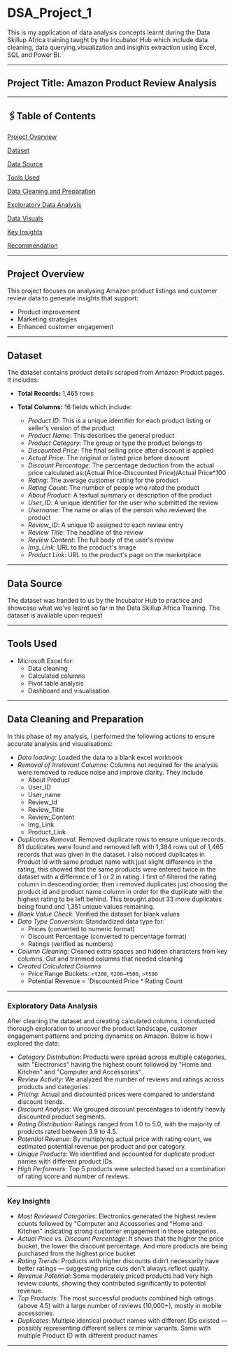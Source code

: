 # DSA_Project_1

This is my application of data analysis concepts learnt during the Data Skillup Africa training taught by the Incubator Hub which include data cleaning, data querying,visualization and insights extraction using Excel, SQL and Power BI.
- - -

## Project Title: Amazon Product Review Analysis
- - -

## 🖇️Table of Contents 
[Project Overview](#project-overview)

[Dataset](#dataset)

[Data Source](#data-source)

[Tools Used](#tools-used)

[Data Cleaning and Preparation](#data-cleaning-and-preparation)

[Exploratory Data Analysis](#exploratory-data-analysis)

[Data Visuals](#data-visuals)

[Key Insights](#key-insights)

[Recommendation](#recommendation)
- - -

## Project Overview
This project focuses on analysing Amazon product listings and customer review data to generate insights that support:
- Product improvement 
- Marketing strategies
- Enhanced customer engagement 
- - -

## Dataset
The dataset contains product details scraped from Amazon Product pages. It includes:

- **Total Records:** 1,465 rows

- **Total Columns:** 16 fields which include:

  - *Product ID*: This is a unique identifier for each product listing or seller's version of the product
  - *Product Name*: This describes the general product
  - *Product Category*: The group or type the product belongs to
  - *Discounted Price*: The final selling price after discount is applied
  - *Actual Price*: The original or listed price before discount
  - *Discount Percentage*: The percentage deduction from the actual price calculated as:(Actual Price-Discounted Price)/Actual Price*100
  - *Rating*: The average customer rating for the product
  - *Rating Count*: The number of people who rated the product
  - *About Product*: A textual summary or description of the product
  - *User_ID*: A unique identifier for the user who submitted the review
  - *Username*: The name or alias of the person who reviewed the product
  - *Review_ID*: A unique ID assigned  to each review entry
  - *Review Title*: The headline of the review
  - *Review Content*: The full body of the user's review
  - *Img_Link*: URL to the product's image
  - *Product Link*: URL to the product's page on the marketplace
- - -

## Data Source
The dataset was handed to us by the Incubator Hub to practice and showcase what we've learnt so far in the Data Skillup Africa Training. The dataset is available upon request
- - -

## Tools Used
- Microsoft Excel for:
  - Data cleaning
  - Calculated columns
  - Pivot table analysis
  - Dashboard and visualisation
- - -

## Data Cleaning and Preparation
In this phase of my analysis, i performed the following actions to ensure accurate analysis and visualisations:
- *Data loading*: Loaded the data to a blank excel workbook
- *Removal of Irrelevant Columns*: Columns not required for the analysis were removed to reduce noise and improve clarity. They include
  - About Product
  - User_ID
  - User_name
  - Review_Id
  - Review_Title
  - Review_Content
  - Img_Link
  - Product_Link
- *Duplicates Removal*: Removed duplicate rows to ensure unique records. 81 duplicates were found and removed left with 1,384 rows out of 1,465 records that was given in the dataset. I also noticed duplicates in Product Id with same product name with just slight difference in the rating, this showed that the same products were entered twice in the dataset with a difference of 1 or 2 in rating. I first of filtered the rating column in descending order, then i removed duplicates just choosing the product id and product name column in order for the duplicate with the highest rating to be left behind. This brought about 33 more duplicates being found and 1,351 unique values remaining.
- *Blank Value Check*: Verified the dataset for blank values
- *Data Type Conversion*: Standardized data type for:
   - Prices (converted to numeric format)
   - Discount Percentage (converted to percentage format)
   - Ratings (verified as numbers)
- *Column Cleaning*: Cleaned extra spaces and hidden characters from key columns. Cut and trimmed columns that needed cleaning
- *Created Calculated Columns*
  - Price Range Buckets: `<₹200`, `₹200–₹500`, `>₹500`
  - Potential Revenue = `Discounted Price * Rating Count
- - -

### Exploratory Data Analysis
After cleaning the dataset and creating calculated columns, i conducted thorough exploration to uncover the product landscape, customer engagement patterns and pricing dynamics on Amazon. Below is how i explored the data:
- *Category Distribution*: Products were spread across multiple categories, with "Electronics" having the highest count followed by "Home and Kitchen" and "Computer and Accessories"
- *Review Activity*: We analyzed the number of reviews and ratings across products and categories.
- *Pricing*: Actual and discounted prices were compared to understand discount trends.
- *Discount Analysis*: We grouped discount percentages to identify heavily discounted product segments.
- *Rating Distribution*: Ratings ranged from 1.0 to 5.0, with the majority of products rated between 3.9 to 4.5.
- *Potential Revenue*: By multiplying actual price with rating count, we estimated potential revenue per product and per category.
- *Unique Products*: We identified and accounted for duplicate product names with different product IDs.
- *High Performers*: Top 5 products were selected based on a combination of rating score and number of reviews.
- - -

### Key Insights
- *Most Reviewed Categories*: Electronics generated the highest review counts followed by "Computer and Accessories and "Home and Kitchen" indicating strong customer engagement in these categories.
- *Actual Price vs. Discount Percentage*: It shows that the higher the price bucket, the lower the discount percentage. And more products are being purchased from the highest price bucket
- *Rating Trends*: Products with higher discounts didn’t necessarily have better ratings — suggesting price cuts don't always reflect quality.
- *Revenue Potential*: Some moderately priced products had very high review counts, showing they contributed significantly to potential revenue.
- *Top Products*: The most successful products combined high ratings (above 4.5) with a large number of reviews (10,000+), mostly in mobile accessories.
- *Duplicates*: Multiple identical product names with different IDs existed — possibly representing different sellers or minor variants. Same with multiple Product ID with different product names
- - -





